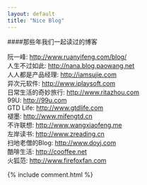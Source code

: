 ```yaml
---
layout: default
title: "Nice Blog"
---
```


####那些年我们一起读过的博客

阮一峰: <http://www.ruanyifeng.com/blog/>  
人生不过如此: <http://nana.blog.paowang.net>    
人人都是产品经理: <http://iamsujie.com>   
异次元软件: <http://www.iplaysoft.com>    
日常生活的奇妙旅行: <http://www.ritazhou.com>    
99U: <http://99u.com>   
GTD Life: <http://www.gtdlife.com>    
褪墨: <http://www.mifengtd.cn>    
不许联想: <http://www.wangxiaofeng.me>    
左岸读书: <http://www.zreading.cn>    
扫地老僧的Blog: <http://www.doyj.com>    
酷啡生活: <http://cooffee.net>   
火狐范: <http://www.firefoxfan.com>

<!-- Blog Comments -->
<div class="media">
  {% include comment.html %} 
</div>

